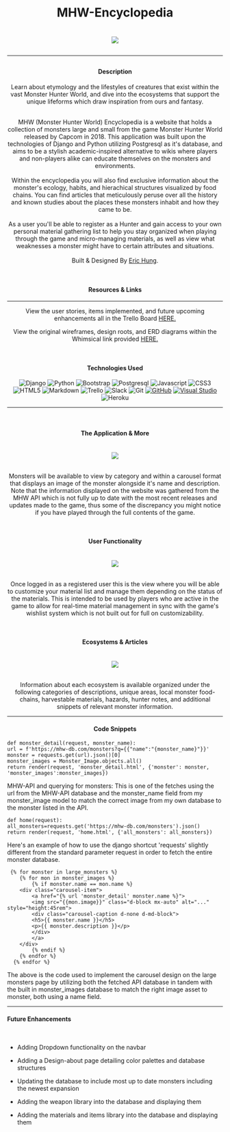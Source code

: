 
<center>
<h1> MHW-Encyclopedia<h1>
<img src='https://res.cloudinary.com/di8ugfihk/image/upload/v1684003006/diablos_info_ie73od.jpg'></img>

<hr>

<h4>Description</h4>
Learn about etymology and the lifestyles of creatures that exist within the vast Monster Hunter World, and dive into the ecosystems that support the unique lifeforms which draw inspiration from ours and fantasy.
    <br></br>
<p>MHW (Monster Hunter World) Encyclopedia is a website that holds a collection of monsters large and small from the game Monster Hunter World released by Capcom in 2018. This application was built upon the technologies of Django and Python utilizing Postgresql as it's database, and aims to be a stylish academic-inspired alternative to wikis where players and non-players alike can educate themselves on the monsters and environments. 
<br></br>
Within the encyclopedia you will also find exclusive information about the monster's ecology, habits, and hierachical structures visualized by food chains. You can find articles that meticulously peruse over all the history and known studies about the places these monsters inhabit and how they came to be. 
<br></br>
As a user you'll be able to register as a Hunter and gain access to your own personal material gathering list to help you stay organized when playing through the game and micro-managing materials, as well as view what weaknesses a monster might have to certain attributes and situations. 
<br></br>
Built & Designed By <a href='https://www.linkedin.com/in/erichungdev/'>Eric Hung</a>.    
</p>

<br>
<h4>Resources & Links</h4>
<hr>
<p>View the user stories, items implemented, and future upcoming enhancements all in the Trello Board <a href='https://trello.com/invite/b/95K0Zy1U/ATTI29d0c6de97d1199fcddd9b843edba1b79158B0A2/mhw-encyclopedia'>HERE.</a></p>

<p>View the original wireframes, design roots, and ERD diagrams within the Whimsical link provided <a href='https://whimsical.com/mhw-encyclopedia-wire-erd-7Aiq3F9Z3fptTmu9gvi9Fn'>HERE.</a></p>

<br>
<h4>Technologies Used</h4>

![Django](https://img.shields.io/badge/Django-092E20?style=for-the-badge&logo=django&logoColor=white)
![Python](https://img.shields.io/badge/Python-14354C?style=for-the-badge&logo=python&logoColor=white)
![Bootstrap](https://img.shields.io/badge/Bootstrap-563D7C?style=for-the-badge&logo=bootstrap&logoColor=white)
![Postgresql](https://img.shields.io/badge/PostgreSQL-316192?style=for-the-badge&logo=postgresql&logoColor=white)
![Javascript](https://img.shields.io/badge/JavaScript-F7DF1E?style=for-the-badge&logo=javascript&logoColor=black)
![CSS3](https://img.shields.io/badge/css3-%231572B6.svg?style=for-the-badge&logo=css3&logoColor=white)
![HTML5](https://img.shields.io/badge/html5-%23E34F26.svg?style=for-the-badge&logo=html5&logoColor=white)
![Markdown](https://img.shields.io/badge/markdown-%23000000.svg?style=for-the-badge&logo=markdown&logoColor=white)
![Trello](https://img.shields.io/badge/Trello-%23026AA7.svg?style=for-the-badge&logo=Trello&logoColor=white)
![Slack](https://img.shields.io/badge/Slack-4A154B?style=for-the-badge&logo=slack&logoColor=white)
![Git](https://img.shields.io/badge/git-%23F05033.svg?style=for-the-badge&logo=git&logoColor=white)
[![GitHub](https://badgen.net/badge/icon/github?icon=github&label)](https://github.com)
[![Visual Studio](https://badgen.net/badge/icon/visualstudio?icon=visualstudio&label)](https://visualstudio.microsoft.com)
![Heroku](https://img.shields.io/badge/heroku-%23430098.svg?style=for-the-badge&logo=heroku&logoColor=white)

<hr>
<br>
<h4>The Application & More</h4>
<br>
<img src='https://res.cloudinary.com/di8ugfihk/image/upload/v1684035863/Screenshot_2023-05-13_at_8.43.39_PM_yob1bh.png'>
<br></br>
<p>Monsters will be available to view by category and within a carousel format that displays an image of the monster alongside it's name and description. Note that the information displayed on the website was gathered from the MHW API which is not fully up to date with the most recent releases and updates made to the game, thus some of the discrepancy you might notice if you have played through the full contents of the game.</p>
<br>
<h4>User Functionality</h4>
<br>
<img src='https://res.cloudinary.com/di8ugfihk/image/upload/v1684040472/Screenshot_2023-05-13_at_10.00.51_PM_fhxnph.png'>
<br></br>
<p>Once logged in as a registered user this is the view where you will be able to customize your material list and manage them depending on the status of the materials. This is intended to be used by players who are active in the game to allow for real-time material management in sync with the game's wishlist system which is not built out for full on customizability.</p>
<br>
<h4>Ecosystems & Articles</h4>
<br>
<img src='https://res.cloudinary.com/di8ugfihk/image/upload/v1684040841/Screenshot_2023-05-13_at_10.07.05_PM_yvyznu.png'>
<br></br>
<p>Information about each ecosystem is available organized under the following categories of descriptions, unique areas, local monster food-chains, harvestable materials, hazards, hunter notes, and additional snippets of relevant monster information.</p>
<hr>

<h4>Code Snippets</h4>
</center>
    
    def monster_detail(request, monster_name):
    url = f'https://mhw-db.com/monsters?q={{"name":"{monster_name}"}}'
    monster = requests.get(url).json()[0]
    monster_images = Monster_Image.objects.all()
    return render(request, 'monster_detail.html', {'monster': monster, 'monster_images':monster_images})

MHW-API and querying for monsters: This is one of the fetches using the url from the MHW-API database and the monster_name field from my monster_image model to match the correct image from my own database to the monster listed in the API.

    def home(request):
    all_monsters=requests.get('https://mhw-db.com/monsters').json()
    return render(request, 'home.html', {'all_monsters': all_monsters})

Here's an example of how to use the django shortcut 'requests' slightly different from the standard parameter request in order to fetch the entire monster database.

     {% for monster in large_monsters %}
        {% for mon in monster_images %}
            {% if monster.name == mon.name %}
        <div class="carousel-item">
            <a href="{% url 'monster_detail' monster.name %}">
            <img src="{{mon.image}}" class="d-block mx-auto" alt="..." style="height:45rem">
            <div class="carousel-caption d-none d-md-block">
            <h5>{{ monster.name }}</h5>
            <p>{{ monster.description }}</p>
            </div>
            </a>
        </div>
            {% endif %}
        {% endfor %}
      {% endfor %}

The above is the code used to implement the carousel design on the large monsters page by utilizing both the fetched API database in tandem with the built in monster_images database to match the right image asset to monster, both using a name field. 

<hr>
<h4>Future Enhancements</h4>
<br>
<ul>
<li><p>Adding Dropdown functionality on the navbar</p></li>
<li><p>Adding a Design-about page detailing color palettes and database structures</p></li>
<li><p>Updating the database to include most up to date monsters including the newest expansion</p></li>
<li><p>Adding the weapon library into the database and displaying them</p></li>
<li><p>Adding the materials and items library into the database and displaying them</p></li>
</ul>
